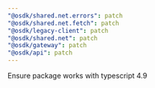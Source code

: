 ```yaml
---
"@osdk/shared.net.errors": patch
"@osdk/shared.net.fetch": patch
"@osdk/legacy-client": patch
"@osdk/shared.net": patch
"@osdk/gateway": patch
"@osdk/api": patch
---
```


Ensure package works with typescript 4.9
